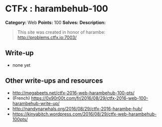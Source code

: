 # CTFx : harambehub-100

**Category:** Web
**Points:** 100
**Solves:** 
**Description:**

> This site was created in honor of harambe: <http://problems.ctfx.io:7003/>

## Write-up

* none yet

## Other write-ups and resources

* http://megabeets.net/ctfx-2016-web-harambehub-100-pts/
* (French) https://0x90r00t.com/fr/2016/08/29/ctfx-2016-web-100-harambehub-write-up/
* http://nandynarwhals.org/2016/08/29/ctfx-2016-harambe-hub/
* https://kinyabitch.wordpress.com/2016/08/29/ctfx-web-harambehub-100pts/
